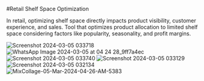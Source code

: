 #Retail Shelf Space Optimization 

In retail, optimizing shelf space directly impacts product visibility, customer experience, and sales.
Tool that optimizes product allocation to limited shelf space considering factors like popularity, seasonality, and profit margins.

![Screenshot 2024-03-05 033718](https://github.com/ARYANK-08/Dukaan.ai/assets/120780784/42735003-6118-4e85-aa12-e1968b32af93)
![WhatsApp Image 2024-03-05 at 04 24 28_9ff7a4ec](https://github.com/ARYANK-08/Dukaan.ai/assets/120780784/05b54f03-f997-4fff-b439-43c5ca427cc4)
![Screenshot 2024-03-05 033740](https://github.com/ARYANK-08/Dukaan.ai/assets/120780784/e459597d-bcc3-4f70-9358-e0733d8d15cd)
![Screenshot 2024-03-05 033129](https://github.com/ARYANK-08/Dukaan.ai/assets/120780784/69f9b06e-0ce4-49d7-ae3c-2719820a9622)
![Screenshot 2024-03-05 032134](https://github.com/ARYANK-08/Dukaan.ai/assets/120780784/ace4a54b-f87b-4cea-be0a-aab2192519d2)
![MixCollage-05-Mar-2024-04-26-AM-5383](https://github.com/ARYANK-08/Dukaan.ai/assets/120780784/855e1654-63a8-414a-b1fe-54146e4d6f0e)
